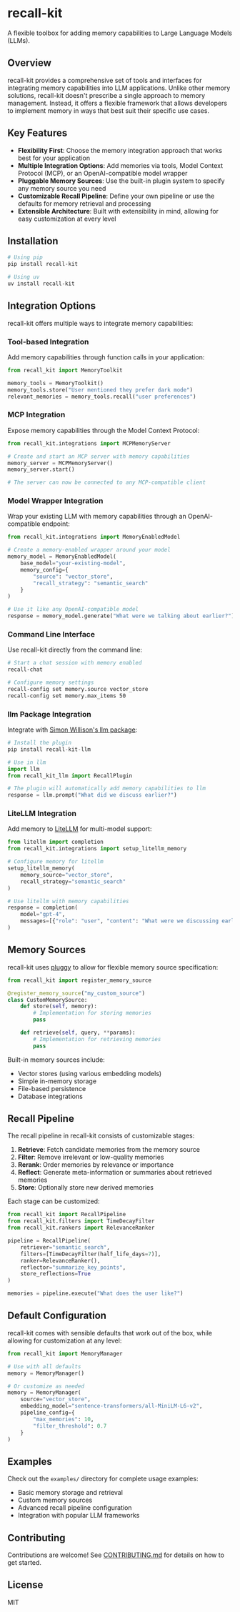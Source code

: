 # recall-kit

A flexible toolbox for adding memory capabilities to Large Language Models (LLMs).

## Overview

recall-kit provides a comprehensive set of tools and interfaces for integrating memory capabilities into LLM applications. Unlike other memory solutions, recall-kit doesn't prescribe a single approach to memory management. Instead, it offers a flexible framework that allows developers to implement memory in ways that best suit their specific use cases.

## Key Features

- **Flexibility First**: Choose the memory integration approach that works best for your application
- **Multiple Integration Options**: Add memories via tools, Model Context Protocol (MCP), or an OpenAI-compatible model wrapper
- **Pluggable Memory Sources**: Use the built-in plugin system to specify any memory source you need
- **Customizable Recall Pipeline**: Define your own pipeline or use the defaults for memory retrieval and processing
- **Extensible Architecture**: Built with extensibility in mind, allowing for easy customization at every level

## Installation

```bash
# Using pip
pip install recall-kit

# Using uv
uv install recall-kit
```

## Integration Options

recall-kit offers multiple ways to integrate memory capabilities:

### Tool-based Integration

Add memory capabilities through function calls in your application:

```python
from recall_kit import MemoryToolkit

memory_tools = MemoryToolkit()
memory_tools.store("User mentioned they prefer dark mode")
relevant_memories = memory_tools.recall("user preferences")
```

### MCP Integration

Expose memory capabilities through the Model Context Protocol:

```python
from recall_kit.integrations import MCPMemoryServer

# Create and start an MCP server with memory capabilities
memory_server = MCPMemoryServer()
memory_server.start()

# The server can now be connected to any MCP-compatible client
```

### Model Wrapper Integration

Wrap your existing LLM with memory capabilities through an OpenAI-compatible endpoint:

```python
from recall_kit.integrations import MemoryEnabledModel

# Create a memory-enabled wrapper around your model
memory_model = MemoryEnabledModel(
    base_model="your-existing-model",
    memory_config={
        "source": "vector_store",
        "recall_strategy": "semantic_search"
    }
)

# Use it like any OpenAI-compatible model
response = memory_model.generate("What were we talking about earlier?")
```

### Command Line Interface

Use recall-kit directly from the command line:

```bash
# Start a chat session with memory enabled
recall-chat

# Configure memory settings
recall-config set memory.source vector_store
recall-config set memory.max_items 50
```

### llm Package Integration

Integrate with [Simon Willison's llm package](https://github.com/simonw/llm):

```python
# Install the plugin
pip install recall-kit-llm

# Use in llm
import llm
from recall_kit_llm import RecallPlugin

# The plugin will automatically add memory capabilities to llm
response = llm.prompt("What did we discuss earlier?")
```

### LiteLLM Integration

Add memory to [LiteLLM](https://github.com/BerriAI/litellm) for multi-model support:

```python
from litellm import completion
from recall_kit.integrations import setup_litellm_memory

# Configure memory for litellm
setup_litellm_memory(
    memory_source="vector_store",
    recall_strategy="semantic_search"
)

# Use litellm with memory capabilities
response = completion(
    model="gpt-4",
    messages=[{"role": "user", "content": "What were we discussing earlier?"}]
)
```

## Memory Sources

recall-kit uses [pluggy](https://pluggy.readthedocs.io/) to allow for flexible memory source specification:

```python
from recall_kit import register_memory_source

@register_memory_source("my_custom_source")
class CustomMemorySource:
    def store(self, memory):
        # Implementation for storing memories
        pass

    def retrieve(self, query, **params):
        # Implementation for retrieving memories
        pass
```

Built-in memory sources include:
- Vector stores (using various embedding models)
- Simple in-memory storage
- File-based persistence
- Database integrations

## Recall Pipeline

The recall pipeline in recall-kit consists of customizable stages:

1. **Retrieve**: Fetch candidate memories from the memory source
2. **Filter**: Remove irrelevant or low-quality memories
3. **Rerank**: Order memories by relevance or importance
4. **Reflect**: Generate meta-information or summaries about retrieved memories
5. **Store**: Optionally store new derived memories

Each stage can be customized:

```python
from recall_kit import RecallPipeline
from recall_kit.filters import TimeDecayFilter
from recall_kit.rankers import RelevanceRanker

pipeline = RecallPipeline(
    retriever="semantic_search",
    filters=[TimeDecayFilter(half_life_days=7)],
    ranker=RelevanceRanker(),
    reflector="summarize_key_points",
    store_reflections=True
)

memories = pipeline.execute("What does the user like?")
```

## Default Configuration

recall-kit comes with sensible defaults that work out of the box, while allowing for customization at any level:

```python
from recall_kit import MemoryManager

# Use with all defaults
memory = MemoryManager()

# Or customize as needed
memory = MemoryManager(
    source="vector_store",
    embedding_model="sentence-transformers/all-MiniLM-L6-v2",
    pipeline_config={
        "max_memories": 10,
        "filter_threshold": 0.7
    }
)
```

## Examples

Check out the `examples/` directory for complete usage examples:

- Basic memory storage and retrieval
- Custom memory sources
- Advanced recall pipeline configuration
- Integration with popular LLM frameworks

## Contributing

Contributions are welcome! See [CONTRIBUTING.md](CONTRIBUTING.md) for details on how to get started.

## License

MIT
